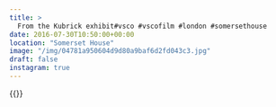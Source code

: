 ```yaml
---
title: >
  From the Kubrick exhibit#vsco #vscofilm #london #somersethouse
date: 2016-07-30T10:50:00+00:00
location: "Somerset House"
image: "/img/04781a950604d9d80a9baf6d2fd043c3.jpg"
draft: false
instagram: true
---
```


{{<photo src="/img/04781a950604d9d80a9baf6d2fd043c3.jpg">}}
